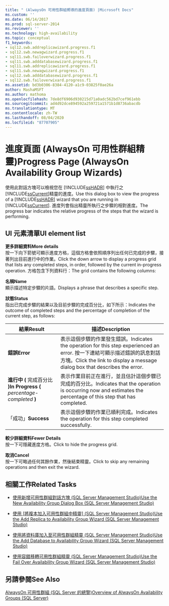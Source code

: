 ```yaml
---
title: " (AlwaysOn 可用性群組嚮導的進度頁面) |Microsoft Docs"
ms.custom: ''
ms.date: 06/14/2017
ms.prod: sql-server-2014
ms.reviewer: ''
ms.technology: high-availability
ms.topic: conceptual
f1_keywords:
- sql12.swb.addreplicawizard.progress.f1
- sql12.swb.newagwizard.progress.f1
- sql11.swb.failoverwizard.progress.f1
- sql11.swb.adddatabasewizard.progress.f1
- sql11.swb.addreplicawizard.progress.f1
- sql11.swb.newagwizard.progress.f1
- sql12.swb.adddatabasewizard.progress.f1
- sql12.swb.failoverwixard.progress.f1
ms.assetid: bd3b0306-8384-4120-a1c9-03825f0ae26a
author: MashaMSFT
ms.author: mathoma
ms.openlocfilehash: 7de8df6906d930215d71a0adc562bd7cef961ebb
ms.sourcegitcommit: ad4d92dce894592a259721a1571b1d8736abacdb
ms.translationtype: MT
ms.contentlocale: zh-TW
ms.lasthandoff: 08/04/2020
ms.locfileid: "87707905"
---
```

# <a name="progress-page-alwayson-availability-group-wizards"></a><span data-ttu-id="7043c-102">進度頁面 (AlwaysOn 可用性群組精靈)</span><span class="sxs-lookup"><span data-stu-id="7043c-102">Progress Page (AlwaysOn Availability Group Wizards)</span></span>
  <span data-ttu-id="7043c-103">使用此對話方塊可以檢視您在 [!INCLUDE[ssHADR](../../../includes/sshadr-md.md)] 中執行之 [!INCLUDE[ssCurrent](../../../includes/sscurrent-md.md)]精靈的進度。</span><span class="sxs-lookup"><span data-stu-id="7043c-103">Use this dialog box to view the progress of a [!INCLUDE[ssHADR](../../../includes/sshadr-md.md)] wizard that you are running in [!INCLUDE[ssCurrent](../../../includes/sscurrent-md.md)].</span></span> <span data-ttu-id="7043c-104">進度列會指出精靈所執行之步驟的相對進度。</span><span class="sxs-lookup"><span data-stu-id="7043c-104">The progress bar indicates the relative progress of the steps that the wizard is performing.</span></span>  
  
## <a name="ui-element-list"></a><span data-ttu-id="7043c-105">UI 元素清單</span><span class="sxs-lookup"><span data-stu-id="7043c-105">UI element list</span></span>  
 <span data-ttu-id="7043c-106">**更多詳細資料**</span><span class="sxs-lookup"><span data-stu-id="7043c-106">**More details**</span></span>  
 <span data-ttu-id="7043c-107">按一下向下箭號可顯示進度方格，這個方格會依照順序列出任何已完成的步驟，接著列出目前進行中的作業。</span><span class="sxs-lookup"><span data-stu-id="7043c-107">Click the down arrow to display a progress grid that lists any completed steps, in order, followed by the current in-progress operation.</span></span> <span data-ttu-id="7043c-108">方格包含下列資料行：</span><span class="sxs-lookup"><span data-stu-id="7043c-108">The grid contains the following columns:</span></span>  
  
 <span data-ttu-id="7043c-109">**名稱**</span><span class="sxs-lookup"><span data-stu-id="7043c-109">**Name**</span></span>  
 <span data-ttu-id="7043c-110">顯示描述特定步驟的片語。</span><span class="sxs-lookup"><span data-stu-id="7043c-110">Displays a phrase that describes a specific step.</span></span>  
  
 <span data-ttu-id="7043c-111">**狀態**</span><span class="sxs-lookup"><span data-stu-id="7043c-111">**Status**</span></span>  
 <span data-ttu-id="7043c-112">指出已完成步驟的結果以及目前步驟的完成百分比，如下所示：</span><span class="sxs-lookup"><span data-stu-id="7043c-112">Indicates the outcome of completed steps and the percentage of completion of the current step, as follows:</span></span>  
  
|<span data-ttu-id="7043c-113">結果</span><span class="sxs-lookup"><span data-stu-id="7043c-113">Result</span></span>|<span data-ttu-id="7043c-114">描述</span><span class="sxs-lookup"><span data-stu-id="7043c-114">Description</span></span>|  
|------------|-----------------|  
|<span data-ttu-id="7043c-115">**錯誤**</span><span class="sxs-lookup"><span data-stu-id="7043c-115">**Error**</span></span>|<span data-ttu-id="7043c-116">表示這個步驟的作業發生錯誤。</span><span class="sxs-lookup"><span data-stu-id="7043c-116">Indicates the operation for this step experienced an error.</span></span> <span data-ttu-id="7043c-117">按一下連結可顯示描述錯誤的訊息對話方塊。</span><span class="sxs-lookup"><span data-stu-id="7043c-117">Click the link to display a message dialog box that describes the error.</span></span>|  
|<span data-ttu-id="7043c-118">**進行中 (** 完成百分比 **)**</span><span class="sxs-lookup"><span data-stu-id="7043c-118">**In Progress (** *percentage-completed* **)**</span></span>|<span data-ttu-id="7043c-119">表示作業目前正在進行，並且估計這個步驟已完成的百分比。</span><span class="sxs-lookup"><span data-stu-id="7043c-119">Indicates that the operation is occurring now and estimates the percentage of this step that has completed.</span></span>|  
|<span data-ttu-id="7043c-120">「成功」</span><span class="sxs-lookup"><span data-stu-id="7043c-120">**Success**</span></span>|<span data-ttu-id="7043c-121">表示這個步驟的作業已順利完成。</span><span class="sxs-lookup"><span data-stu-id="7043c-121">Indicates the operation for this step completed successfully.</span></span>|  
  
 <span data-ttu-id="7043c-122">**較少詳細資料**</span><span class="sxs-lookup"><span data-stu-id="7043c-122">**Fewer Details**</span></span>  
 <span data-ttu-id="7043c-123">按一下可隱藏進度方格。</span><span class="sxs-lookup"><span data-stu-id="7043c-123">Click to hide the progress grid.</span></span>  
  
 <span data-ttu-id="7043c-124">**取消**</span><span class="sxs-lookup"><span data-stu-id="7043c-124">**Cancel**</span></span>  
 <span data-ttu-id="7043c-125">按一下可略過任何其餘作業，然後結束精靈。</span><span class="sxs-lookup"><span data-stu-id="7043c-125">Click to skip any remaining operations and then exit the wizard.</span></span>  
  
##  <a name="related-tasks"></a><a name="RelatedTasks"></a> <span data-ttu-id="7043c-126">相關工作</span><span class="sxs-lookup"><span data-stu-id="7043c-126">Related Tasks</span></span>  
  
-   [<span data-ttu-id="7043c-127">使用新增可用性群組對話方塊 &#40;SQL Server Management Studio&#41;</span><span class="sxs-lookup"><span data-stu-id="7043c-127">Use the New Availability Group Dialog Box &#40;SQL Server Management Studio&#41;</span></span>](use-the-new-availability-group-dialog-box-sql-server-management-studio.md)  
  
-   <span data-ttu-id="7043c-128">[使用 [將複本加入可用性群組中精靈] &#40;SQL Server Management Studio&#41;](use-the-add-replica-to-availability-group-wizard-sql-server-management-studio.md)</span><span class="sxs-lookup"><span data-stu-id="7043c-128">[Use the Add Replica to Availability Group Wizard &#40;SQL Server Management Studio&#41;](use-the-add-replica-to-availability-group-wizard-sql-server-management-studio.md)</span></span>  
  
-   [<span data-ttu-id="7043c-129">使用將資料庫加入至可用性群組精靈 &#40;SQL Server Management Studio&#41;</span><span class="sxs-lookup"><span data-stu-id="7043c-129">Use the Add Database to Availability Group Wizard &#40;SQL Server Management Studio&#41;</span></span>](availability-group-add-database-to-group-wizard.md)  
  
-   [<span data-ttu-id="7043c-130">使用容錯移轉可用性群組精靈 &#40;SQL Server Management Studio&#41;</span><span class="sxs-lookup"><span data-stu-id="7043c-130">Use the Fail Over Availability Group Wizard &#40;SQL Server Management Studio&#41;</span></span>](use-the-fail-over-availability-group-wizard-sql-server-management-studio.md)  
  
## <a name="see-also"></a><span data-ttu-id="7043c-131">另請參閱</span><span class="sxs-lookup"><span data-stu-id="7043c-131">See Also</span></span>  
 [<span data-ttu-id="7043c-132">AlwaysOn 可用性群組 &#40;SQL Server 的總覽&#41;</span><span class="sxs-lookup"><span data-stu-id="7043c-132">Overview of AlwaysOn Availability Groups &#40;SQL Server&#41;</span></span>](overview-of-always-on-availability-groups-sql-server.md)  
  
  
